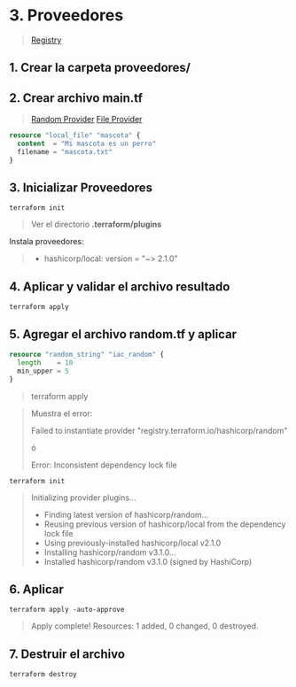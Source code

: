 # 3. Proveedores <!-- omit in TOC -->



> [Registry](https://registry.terraform.io/browse/providers)

## 1. Crear la carpeta proveedores/

## 2. Crear archivo main.tf

> [Random Provider](https://registry.terraform.io/providers/hashicorp/random/latest/docs)
> [File Provider](https://registry.terraform.io/providers/hashicorp/local/latest/docs/resources/file)

```tf
resource "local_file" "mascota" {
  content  = "Mi mascota es un perro"
  filename = "mascota.txt"
}
```

## 3. Inicializar Proveedores

```vim
terraform init
```

> Ver el directorio **.terraform/plugins**

Instala proveedores:
>* hashicorp/local: version = "~> 2.1.0"


## 4. Aplicar y validar el archivo resultado
```vim
terraform apply
```

## 5. Agregar el archivo random.tf y aplicar

```tf
resource "random_string" "iac_random" {
  length    = 10
  min_upper = 5
}
```

> terraform apply


> Muestra el error:
>
> Failed to instantiate provider "registry.terraform.io/hashicorp/random"
>
> ó
>
> Error: Inconsistent dependency lock file

```vim
terraform init
```

> Initializing provider plugins...
>- Finding latest version of hashicorp/random...
>- Reusing previous version of hashicorp/local from the dependency lock file
>- Using previously-installed hashicorp/local v2.1.0
>- Installing hashicorp/random v3.1.0...
>- Installed hashicorp/random v3.1.0 (signed by HashiCorp)

## 6. Aplicar

```vim
terraform apply -auto-approve
```

> Apply complete! Resources: 1 added, 0 changed, 0 destroyed.

## 7. Destruir el archivo

```vim
terraform destroy
```

